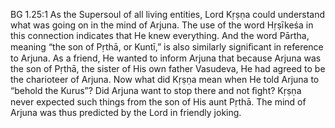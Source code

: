 BG 1.25:1	As the Supersoul of all living entities, Lord Kṛṣṇa could understand what was going on in the mind of Arjuna. The use of the word Hṛṣīkeśa in this connection indicates that He knew everything. And the word Pārtha, meaning “the son of Pṛthā, or Kuntī,” is also similarly signiﬁcant in reference to Arjuna. As a friend, He wanted to inform Arjuna that because Arjuna was the son of Pṛthā, the sister of His own father Vasudeva, He had agreed to be the charioteer of Arjuna. Now what did Kṛṣṇa mean when He told Arjuna to “behold the Kurus”? Did Arjuna want to stop there and not ﬁght? Kṛṣṇa never expected such things from the son of His aunt Pṛthā. The mind of Arjuna was thus predicted by the Lord in friendly joking.